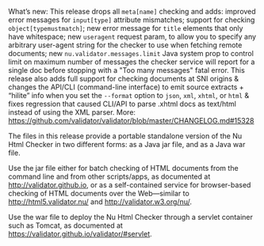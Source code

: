 
What’s new: This release drops all `meta[name]` checking and adds: improved
error messages for `input[type]` attribute mismatches; support for checking
`object[typemustmatch]`; new error message for `title` elements that only
have whitespace; new `useragent` request param, to allow you to specify any
arbitrary user-agent string for the checker to use when fetching remote
documents; new `nu.validator.messages.limit` Java system prop to control
limit on maximum number of messages the checker service will report for a
single doc before stopping with a "Too many messages" fatal error. This
release also adds full support for checking documents at SNI origins &
changes the API/CLI (command-line interface) to emit source extracts +
“hilite” info when you set the `--format` option to `json`, `xml`, `xhtml`,
or `html` & fixes regression that caused CLI/API to parse .xhtml docs as
text/html instead of using the XML parser.
More: https://github.com/validator/validator/blob/master/CHANGELOG.md#15328

The files in this release provide a portable standalone version of the Nu Html
Checker in two different forms: as a Java jar file, and as a Java war file.

Use the jar file either for batch checking of HTML documents from the command
line and from other scripts/apps, as documented at http://validator.github.io,
or as a self-contained service for browser-based checking of HTML documents over
the Web—similar to http://html5.validator.nu/ and http://validator.w3.org/nu/.

Use the war file to deploy the Nu Html Checker through a servlet container such
as Tomcat, as documented at https://validator.github.io/validator/#servlet.
